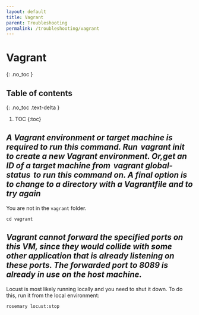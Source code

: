 ```yaml
---
layout: default
title: Vagrant
parent: Troubleshooting
permalink: /troubleshooting/vagrant
---
```


# Vagrant
{: .no_toc }

## Table of contents
{: .no_toc .text-delta }

1. TOC
{:toc}

## *A Vagrant environment or target machine is required to run this command. Run ⁠ vagrant init ⁠ to create a new Vagrant environment. Or,get an ID of a target machine from ⁠ vagrant global-status ⁠ to run this command on. A final option is to change to a directory with a Vagrantfile and to try again*

You are not in the `vagrant` folder.

```
cd vagrant
```

## *Vagrant cannot forward the specified ports on this VM, since they would collide with some other application that is already listening on these ports. The forwarded port to 8089 is already in use on the host machine.*

Locust is most likely running locally and you need to shut it down. To do this, run it from the local environment:

```
rosemary locust:stop
```